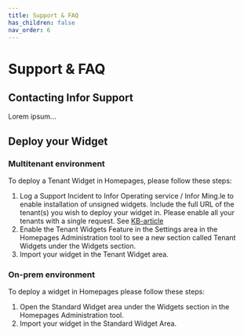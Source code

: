 ```yaml
---
title: Support & FAQ
has_children: false
nav_order: 6
---
```


# Support & FAQ

## Contacting Infor Support
Lorem ipsum...

## Deploy your Widget

### Multitenant environment
To deploy a Tenant Widget in Homepages, please follow these steps:
1. Log a Support Incident to Infor Operating service / Infor Ming.le to enable installation of unsigned widgets. Include the full URL of the tenant(s) you wish to deploy your widget in. Please enable all your tenants with a single request. See [KB-article](https://support.infor.com/espublic/EN/AnswerLinkDotNet/SoHo/Solutions/SoHoViewSolution.aspx?SolutionID=2133985&kb_accessed_from=KBViews)
2. Enable the Tenant Widgets Feature in the Settings area in the Homepages Administration tool to see a new section called Tenant Widgets under the Widgets section.
3. Import your widget in the Tenant Widget area.

### On-prem environment
To deploy a widget in Homepages please follow these steps:
1. Open the Standard Widget area under the Widgets section in the Homepages Administration tool.
2. Import your widget in the Standard Widget Area.

